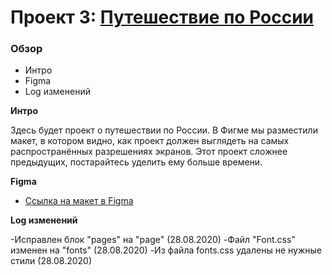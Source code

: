 # Проект 3: [Путешествие по России](https://maxtalanov.github.io/russian-travel/index.html)

### Обзор
* Интро
* Figma
* Log изменений

**Интро**

Здесь будет проект о путешествии по России.
В Фигме мы разместили макет, в котором видно, как проект должен выглядеть на самых распространённых разрешениях экранов.
Этот проект сложнее предыдущих, постарайтесь уделить ему больше времени.

**Figma**

* [Ссылка на макет в Figma](https://www.figma.com/file/OyRWEjU6wBwRe1hapzQoLx/Sprint-3%3A-Russia-%2F-desktop-%2B-mobile?node-id=28503%3A0)

**Log изменений**

-Исправлен блок "pages" на "page" (28.08.2020)
-Файл "Font.css" изменен на "fonts" (28.08.2020)
-Из файла fonts.css удалены не нужные стили (28.08.2020)
